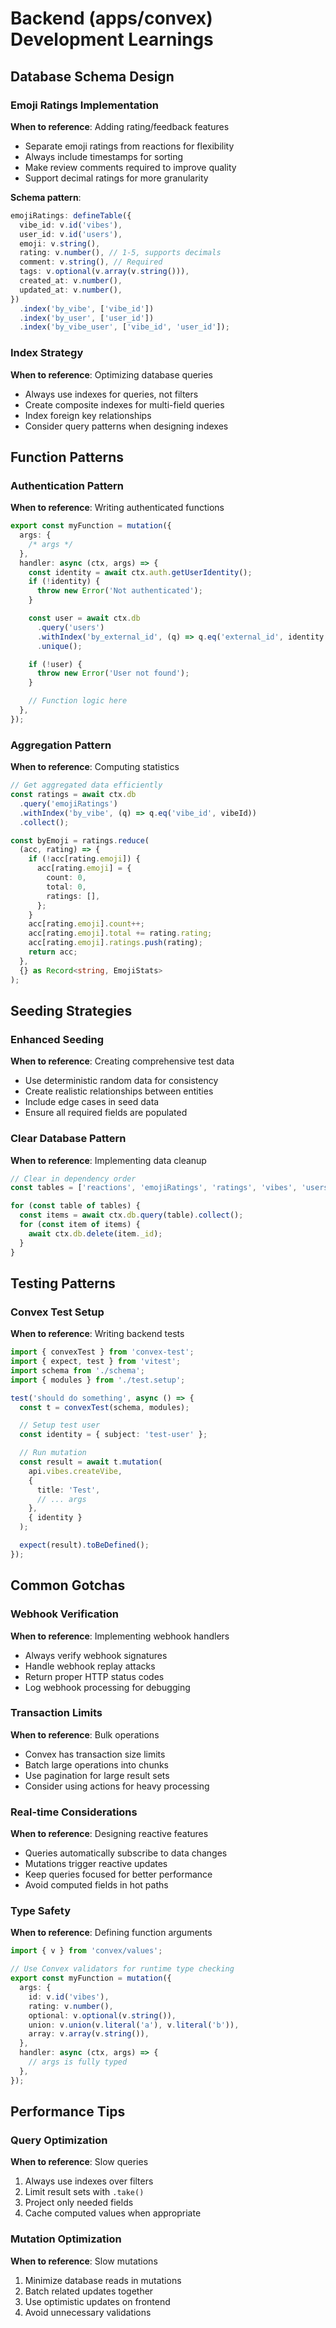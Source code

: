 # Backend (apps/convex) Development Learnings

## Database Schema Design

### Emoji Ratings Implementation

**When to reference**: Adding rating/feedback features

- Separate emoji ratings from reactions for flexibility
- Always include timestamps for sorting
- Make review comments required to improve quality
- Support decimal ratings for more granularity

**Schema pattern**:

```typescript
emojiRatings: defineTable({
  vibe_id: v.id('vibes'),
  user_id: v.id('users'),
  emoji: v.string(),
  rating: v.number(), // 1-5, supports decimals
  comment: v.string(), // Required
  tags: v.optional(v.array(v.string())),
  created_at: v.number(),
  updated_at: v.number(),
})
  .index('by_vibe', ['vibe_id'])
  .index('by_user', ['user_id'])
  .index('by_vibe_user', ['vibe_id', 'user_id']);
```

### Index Strategy

**When to reference**: Optimizing database queries

- Always use indexes for queries, not filters
- Create composite indexes for multi-field queries
- Index foreign key relationships
- Consider query patterns when designing indexes

## Function Patterns

### Authentication Pattern

**When to reference**: Writing authenticated functions

```typescript
export const myFunction = mutation({
  args: {
    /* args */
  },
  handler: async (ctx, args) => {
    const identity = await ctx.auth.getUserIdentity();
    if (!identity) {
      throw new Error('Not authenticated');
    }

    const user = await ctx.db
      .query('users')
      .withIndex('by_external_id', (q) => q.eq('external_id', identity.subject))
      .unique();

    if (!user) {
      throw new Error('User not found');
    }

    // Function logic here
  },
});
```

### Aggregation Pattern

**When to reference**: Computing statistics

```typescript
// Get aggregated data efficiently
const ratings = await ctx.db
  .query('emojiRatings')
  .withIndex('by_vibe', (q) => q.eq('vibe_id', vibeId))
  .collect();

const byEmoji = ratings.reduce(
  (acc, rating) => {
    if (!acc[rating.emoji]) {
      acc[rating.emoji] = {
        count: 0,
        total: 0,
        ratings: [],
      };
    }
    acc[rating.emoji].count++;
    acc[rating.emoji].total += rating.rating;
    acc[rating.emoji].ratings.push(rating);
    return acc;
  },
  {} as Record<string, EmojiStats>
);
```

## Seeding Strategies

### Enhanced Seeding

**When to reference**: Creating comprehensive test data

- Use deterministic random data for consistency
- Create realistic relationships between entities
- Include edge cases in seed data
- Ensure all required fields are populated

### Clear Database Pattern

**When to reference**: Implementing data cleanup

```typescript
// Clear in dependency order
const tables = ['reactions', 'emojiRatings', 'ratings', 'vibes', 'users'];

for (const table of tables) {
  const items = await ctx.db.query(table).collect();
  for (const item of items) {
    await ctx.db.delete(item._id);
  }
}
```

## Testing Patterns

### Convex Test Setup

**When to reference**: Writing backend tests

```typescript
import { convexTest } from 'convex-test';
import { expect, test } from 'vitest';
import schema from './schema';
import { modules } from './test.setup';

test('should do something', async () => {
  const t = convexTest(schema, modules);

  // Setup test user
  const identity = { subject: 'test-user' };

  // Run mutation
  const result = await t.mutation(
    api.vibes.createVibe,
    {
      title: 'Test',
      // ... args
    },
    { identity }
  );

  expect(result).toBeDefined();
});
```

## Common Gotchas

### Webhook Verification

**When to reference**: Implementing webhook handlers

- Always verify webhook signatures
- Handle webhook replay attacks
- Return proper HTTP status codes
- Log webhook processing for debugging

### Transaction Limits

**When to reference**: Bulk operations

- Convex has transaction size limits
- Batch large operations into chunks
- Use pagination for large result sets
- Consider using actions for heavy processing

### Real-time Considerations

**When to reference**: Designing reactive features

- Queries automatically subscribe to data changes
- Mutations trigger reactive updates
- Keep queries focused for better performance
- Avoid computed fields in hot paths

### Type Safety

**When to reference**: Defining function arguments

```typescript
import { v } from 'convex/values';

// Use Convex validators for runtime type checking
export const myFunction = mutation({
  args: {
    id: v.id('vibes'),
    rating: v.number(),
    optional: v.optional(v.string()),
    union: v.union(v.literal('a'), v.literal('b')),
    array: v.array(v.string()),
  },
  handler: async (ctx, args) => {
    // args is fully typed
  },
});
```

## Performance Tips

### Query Optimization

**When to reference**: Slow queries

1. Always use indexes over filters
2. Limit result sets with `.take()`
3. Project only needed fields
4. Cache computed values when appropriate

### Mutation Optimization

**When to reference**: Slow mutations

1. Minimize database reads in mutations
2. Batch related updates together
3. Use optimistic updates on frontend
4. Avoid unnecessary validations
